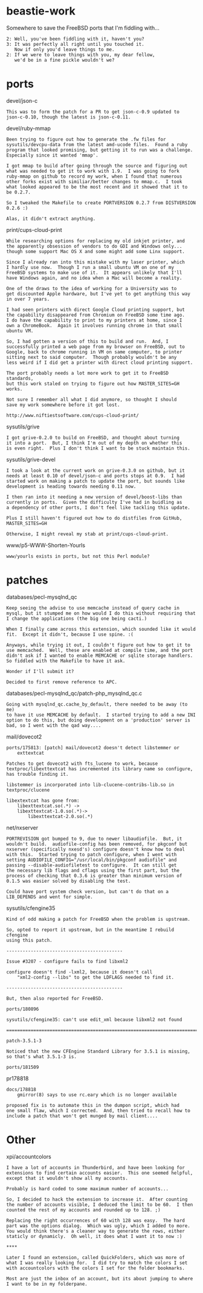 beastie-work
============
Somewhere to save the FreeBSD ports that I'm fiddling with...

	2: Well, you've been fiddling with it, haven't you?
	3: It was perfectly all right until you touched it.
	   Now if only you'd leave things to me.
	2: If we were to leave things with you, my dear fellow,
	   we'd be in a fine pickle wouldn't we?

ports
=====
devel/json-c

	This was to form the patch for a PR to get json-c-0.9 updated to
	json-c-0.10, though the latest is json-c-0.11.

devel/ruby-mmap

	Been trying to figure out how to generate the .fw files for
	sysutils/devcpu-data from the latest amd-ucode files.  Found a ruby
	program that looked promising, but getting it to run was a challenge.
	Especially since it wanted 'mmap'.

	I got mmap to build after going through the source and figuring out
	what was needed to get it to work with 1.9.  I was going to fork
	ruby-mmap on github to record my work, when I found that numerous
	other forks exist with similiar/better changes to mmap.c.  I took
	what looked appeared to be the most recent and it showed that it to
	be 0.2.7.

	So I tweaked the Makefile to create PORTVERSION 0.2.7 from DISTVERSION
	0.2.6 :)

	Alas, it didn't extract anything.

print/cups-cloud-print

	While researching options for replacing my old inkjet printer, and
	the apparently obsession of vendors to do GDI and Windows only...
	though some support Mac OS X and some might add some Linx support.

	Since I already ran into this mistake with my laser printer, which
	I hardly use now.  Though I run a small ubuntu VM on one of my
	FreeBSD systems to make use of it.  It appears unlikely that I'll
	have Windows again, and no idea when a Mac will become a reality.

	One of the draws to the idea of working for a University was to
	get discounted Apple hardware, but I've yet to get anything this way
	in over 7 years.

	I had seen printers with direct Google Cloud printing support, but
	the capability disappeared from Chromium on FreeBSD some time ago.
	I do have the capability to print to my printers at home, since I
	own a ChromeBook.  Again it involves running chrome in that small
	ubuntu VM.

	So, I had gotten a version of this to build and run.  And, I
	successfully printed a web page from my browser on FreeBSD, out to
	Google, back to chrome running in VM on same computer, to printer
	sitting next to said computer.  Though probably wouldn't be any
	less weird if I did get a printer with direct cloud printing support.

	The port probably needs a lot more work to get it to FreeBSD standards,
	but this work staled on trying to figure out how MASTER_SITES=GH works.

	Not sure I remember all what I did anymore, so thought I should
	save my work somewhere before it got lost.
	
	http://www.niftiestsoftware.com/cups-cloud-print/

sysutils/grive

	I got grive-0.2.0 to build on FreeBSD, and thought about turning
	it into a port.  But, I think I'm out of my depth on whether this
	is even right.  Plus I don't think I want to be stuck maintain this.

sysutils/grive-devel

	I took a look at the current work on grive-0.3.0 on github, but it
	needs at least 0.10 of devel/json-c and ports stops at 0.9.  I had
	started work on making a patch to update the port, but sounds like
	development is heading towards needing 0.11 now.

	I then ran into it needing a new version of devel/boost-libs than
	currently in ports.  Given the difficulty I've had in buidling as
	a dependency of other ports, I don't feel like tackling this update.

	Plus I still haven't figured out how to do distfiles from GitHub,
	MASTER_SITES=GH

	Otherwise, I might reveal my stab at print/cups-cloud-print.

www/p5-WWW-Shorten-Yourls

	www/yourls exists in ports, but not this Perl module?

patches
=======
databases/pecl-mysqlnd_qc

	Keep seeing the advise to use memcache instead of query cache in
	mysql, but it stumped me on how would I do this without requiring that
	I change the applications (the big one being cacti.)

	When I finally came across this extension, which sounded like it would
	fit.  Except it didn't, because I use spine. :(

	Anyways, while trying it out, I couldn't figure out how to get it to
	use memcached.  Well, these are enabled at compile time, and the port
	didn't ask if I wanted to enable MEMCACHE or sqlite storage handlers.
	So fiddled with the Makefile to have it ask.

	Wonder if I'll submit it?

	Decided to first remove reference to APC.

databases/pecl-mysqlnd_qc/patch-php_mysqlnd_qc.c

	Going with mysqlnd_qc.cache_by_default, there needed to be away (to me)
	to have it use MEMCACHE by default.  I started trying to add a new INI
	option to do this, but doing development on a 'production' server is
	bad, so I went with the qad way....

mail/dovecot2

	ports/175813: [patch] mail/dovecot2 doesn't detect libstemmer or
		exttextcat

	Patches to get dovecot2 with fts_lucene to work, because
	textproc/libexttextcat has incremented its library name so configure,
	has trouble finding it.

	libstemmer is incorporated into lib-clucene-contribs-lib.so in
	textproc/clucene

	libextextcat has gone from:
	    libexttextcat.so(.*) ->
		libexttextcat-1.0.so(.*)->
			libexttextcat-2.0.so(.*)

net/nxserver

	PORTREVISION got bumped to 9, due to newer libaudiofile.  But, it
	wouldn't build.  audiofile-config has been removed, for pkgconf but
	nxserver (specifically nxesd's) configure doesn't know how to deal
	with this.  Started trying to patch configure, when I went with
	setting AUDIOFILE_CONFIG="/usr/local/bin/pkgconf audiofile" and
	passing --disable-audiofiletest to configure.  It can still get
	the necessary lib flags and cflags using the first part, but the
	process of checking that 0.3.6 is greater than minimum version of
	0.1.5 was easier solved by disabling the test.

	Could have port system check version, but can't do that on a 
	LIB_DEPENDS and went for simple.

sysutils/cfengine35

	Kind of odd making a patch for FreeBSD when the problem is upstream.
	
	So, opted to report it upstream, but in the meantime I rebuild cfengine
	using this patch.

	-------------------------------------------

	Issue #3207 - configure fails to find libxml2

	configure doesn't find -lxml2, because it doesn't call
		"xml2-config --libs" to get the LDFLAGS needed to find it.

	-------------------------------------------

	But, then also reported for FreeBSD.

	ports/180896

	sysutils/cfengine35: can't use edit_xml because libxml2 not found

	========================================================================

	patch-3.5.1-3

	Noticed that the new CFEngine Standard Library for 3.5.1 is missing,
	so that's what 3.5.1-3 is.

	ports/181509

pr178818

	docs/178818 
		gmirror(8) says to use rc.eary which is no longer available

	proposed fix is to automate this in the dumpon script, which had
	one small flaw, which I corrected.  And, then tried to recall how to
	include a patch that won't get munged by mail client....

Other
=====
xpi/accountcolors

	I have a lot of accounts in Thunderbird, and have been looking for
	extensions to find certain accounts easier.  This one seemed helpful,
	except that it wouldn't show all my accounts.

	Probably is hard coded to some maximum number of accounts...

	So, I decided to hack the extension to increase it.  After counting
	the number of accounts visible, I deduced the limit to be 60.  I then
	counted the rest of my accounts and rounded up to 128. ;)

	Replacing the right occurrences of 60 with 128 was easy.  The hard
	part was the options dialog.  Which was ugly, which I added to more.
	You would think there's a cleaner way to generate the rows, either
	staticly or dynamicly.  Oh well, it does what I want it to now :)

	****

	Later I found an extension, called QuickFolders, which was more of
	what I was really looking for.  I did try to match the colors I set
	with accountcolors with the colors I set for the folder bookmarks.

	Most are just the inbox of an account, but its about jumping to where
	I want to be in my folderpane.
